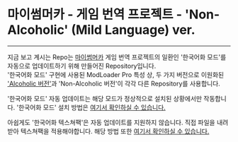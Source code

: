 # 마이썸머카 - 게임 번역 프로젝트 - 'Non-Alcoholic' (Mild Language) ver.
-----
지금 보고 계시는 Repo는 [마이썸머카](http://www.amistech.com/msc/) 게임 번역 프로젝트의 일환인 '한국어화 모드'를 자동으로 업데이트하기 위해 만들어진 Repository입니다.   
'한국어화 모드' 구현에 사용된 ModLoader Pro 특성 상, 두 가지 버전으로 이원화된 ['Alcoholic 버전'](https://github.com/potatosalad775/MSC_KR_Patch_A)과 'Non-Alcoholic 버전'이 각각 다른 Repository를 사용합니다.

'한국어화 모드' 자동 업데이트는 해당 모드가 정상적으로 설치된 상황에서만 작동합니다. '한국어화 모드' 설치 방법은 [여기서 확인하실 수 있습니다.](https://blog.naver.com/fishnchips775/221512936848)

아쉽게도 '한국어화 텍스쳐팩'은 자동 업데이트를 지원하지 않습니다. 직접 파일을 내려받아 텍스쳐팩을 적용해야합니다. 해당 방법 또한 [여기서 확인하실 수 있습니다.](https://blog.naver.com/fishnchips775/222329742793)
